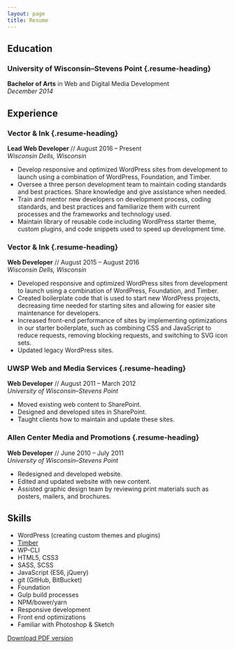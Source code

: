 ```yaml
---
layout: page
title: Resume
---
```


## Education

### University of Wisconsin–Stevens Point   {.resume-heading}
**Bachelor of Arts** in Web and Digital Media Development  
*December 2014*

## Experience

### Vector & Ink {.resume-heading}

**Lead Web Developer** // August 2016 – Present  
*Wisconsin Dells, Wisconsin*   
- Develop responsive and optimized WordPress sites from development to launch using a combination of WordPress, Foundation, and Timber.
- Oversee a three person development team to maintain coding standards and best practices. Share knowledge and give assistance when needed.
- Train and mentor new developers on development process, coding standards, and best practices and familiarize them with current processes and the frameworks and technology used.
- Maintain library of reusable code including WordPress starter theme, custom plugins, and code snippets used to speed up development time.
### Vector & Ink {.resume-heading}

**Web Developer** // August 2015 – August 2016    
*Wisconsin Dells, Wisconsin*   
- Developed responsive and optimized WordPress sites from development to launch using a combination of WordPress, Foundation, and Timber.
- Created boilerplate code that is used to start new WordPress projects, decreasing time needed for starting sites and allowing for easier site maintenance for developers.
- Increased front-end performance of sites by implementing optimizations in our starter boilerplate, such as combining CSS and JavaScript to reduce requests, removing blocking requests, and switching to SVG icon sets.
- Updated legacy WordPress sites.

### UWSP Web and Media Services {.resume-heading}

**Web Developer** // August 2011 – March 2012  
*University of Wisconsin–Stevens Point*  
- Moved existing web content to SharePoint.
- Designed and developed sites in SharePoint.
- Taught clients how to maintain and update these sites.

### Allen Center Media and Promotions  {.resume-heading}

**Web Developer** // June 2010 – July 2011  
*University of Wisconsin–Stevens Point*  
- Redesigned and developed website.
- Edited and updated website with new content.
- Assisted graphic design team by reviewing print materials such as posters, mailers, and brochures.

## Skills
- WordPress (creating custom themes and plugins)
- [Timber](https://www.upstatement.com/timber/)
- WP-CLI
- HTML5, CSS3
- SASS, SCSS
- JavaScript (ES6, jQuery)
- git (GitHub, BitBucket)
- Foundation
- Gulp build processes
- NPM/bower/yarn
- Responsive development
- Front end optimizations
- Familiar with Photoshop & Sketch

<a href="{{ site.url }}/files/heather-brokmeier-resume.pdf">Download PDF version</a>
